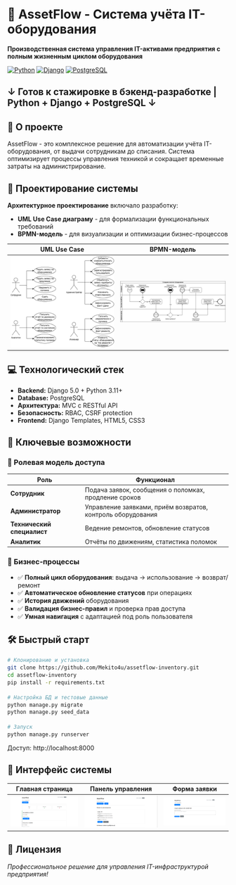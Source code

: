 # 🏢 AssetFlow - Система учёта IT-оборудования

**Производственная система управления IT-активами предприятия с полным жизненным циклом оборудования**

[![Python](https://img.shields.io/badge/Python-3.11+-blue?logo=python)](https://www.python.org/)
[![Django](https://img.shields.io/badge/Django-5.0-green?logo=django)](https://www.djangoproject.com/)
[![PostgreSQL](https://img.shields.io/badge/PostgreSQL-15.0-blue?logo=postgresql)](https://www.postgresql.org/)

**↓ Готов к стажировке в бэкенд-разработке | Python + Django + PostgreSQL ↓**
---

## 🚀 О проекте

AssetFlow - это комплексное решение для автоматизации учёта IT-оборудования, от выдачи сотрудникам до списания. Система оптимизирует процессы управления техникой и сокращает временные затраты на администрирование.

## 🎯 Проектирование системы

**Архитектурное проектирование** включало разработку:
- **UML Use Case диаграму** - для формализации функциональных требований
- **BPMN-модель** - для визуализации и оптимизации бизнес-процессов
  
| UML Use Case | BPMN-модель |
| :---: | :---: |
| <img src="docs/diagrams/use_case/assetflow_use_case.png" width="300"> | <img src="docs/diagrams/bpmn/equipment_request.png" width="300"> |

## 💻 Технологический стек

- **Backend:** Django 5.0 + Python 3.11+
- **Database:** PostgreSQL
- **Архитектура:** MVC с RESTful API
- **Безопасность:** RBAC, CSRF protection
- **Frontend:** Django Templates, HTML5, CSS3

## 🎯 Ключевые возможности

### 👥 Ролевая модель доступа

| Роль | Функционал |
|------|------------|
| **Сотрудник** | Подача заявок, сообщения о поломках, продление сроков |
| **Администратор** | Управление заявками, приём возвратов, контроль оборудования |
| **Технический специалист** | Ведение ремонтов, обновление статусов |
| **Аналитик** | Отчёты по движениям, статистика поломок |

### 🔄 Бизнес-процессы

- ✅ **Полный цикл оборудования**: выдача → использование → возврат/ремонт
- ✅ **Автоматическое обновление статусов** при операциях
- ✅ **История движений** оборудования
- ✅ **Валидация бизнес-правил** и проверка прав доступа
- ✅ **Умная навигация** с адаптацией под роль пользователя

## 🛠 Быстрый старт

```bash
# Клонирование и установка
git clone https://github.com/Mekito4u/assetflow-inventory.git
cd assetflow-inventory
pip install -r requirements.txt

# Настройка БД и тестовые данные
python manage.py migrate
python manage.py seed_data

# Запуск
python manage.py runserver
```
Доступ: http://localhost:8000

## 📸 Интерфейс системы

| Главная страница | Панель управления | Форма заявки |
| :---: | :---: | :---: |
| <img src="screenshots/equipment_list.png" width="400"> | <img src="screenshots/admin_requests.png" width="400"> | <img src="screenshots/request_form.png" width="400"> |

## 📄 Лицензия
*Профессиональное решение для управления IT-инфраструктурой предприятия!*
